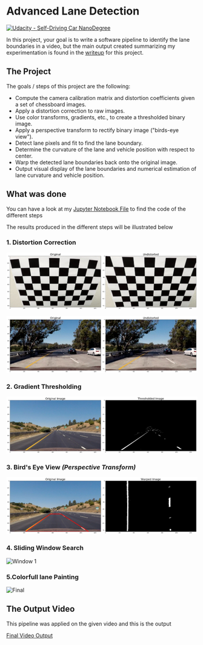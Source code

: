 # Advanced Lane Detection

[![Udacity - Self-Driving Car NanoDegree](https://s3.amazonaws.com/udacity-sdc/github/shield-carnd.svg)](http://www.udacity.com/drive)


In this project, your goal is to write a software pipeline to identify the lane boundaries in a video, but the main output created summarizing my experimentation is found in the [writeup](https://github.com/udacity/CarND-Advanced-Lane-Lines/blob/master/writeup.md) for this project.

The Project
---

The goals / steps of this project are the following:

* Compute the camera calibration matrix and distortion coefficients given a set of chessboard images.
* Apply a distortion correction to raw images.
* Use color transforms, gradients, etc., to create a thresholded binary image.
* Apply a perspective transform to rectify binary image ("birds-eye view").
* Detect lane pixels and fit to find the lane boundary.
* Determine the curvature of the lane and vehicle position with respect to center.
* Warp the detected lane boundaries back onto the original image.
* Output visual display of the lane boundaries and numerical estimation of lane curvature and vehicle position.

[//]: # "Image References:"
[undistort1]: ./output_images/undistort_chess.png "Undistort chess"
[undistort2]: ./output_images/undistort_example.png  "Undistort  image"
[thresh]: ./output_images/binary_threshold.png "Threshold image"
[warp]: ./output_images/warped.png "Threshold image"
[histo]: ./output_images/histogram.png "Histogram image"
[slidewin1]: ./output_images/slide_window.png "Window 1"
[slidewin2]: ./output_images/slide_window2.png "Window 2"
[final]: ./output_images/final.png "Final"
[finalvideo]: ./project_video_output.mp4 "Video Output"

## What was done

You can have a look at my [Jupyter Notebook File](./advanced-lane-finding.ipynb) to find the code of the different steps

The results produced in the different steps will be illustrated below

### 1. Distortion Correction 

![alt][undistort1]

![alt][undistort2]

### 2. Gradient Thresholding

![alt][thresh]

### 3. Bird's Eye View *(Perspective Transform)*

![alt][warp]

### 4. Sliding Window Search

![][slidewin1]

### 5.Colorfull lane Painting

![][final]

## The Output Video

This pipeline was applied on the given video and this is the output

[Final Video Output](./project_video_output.mp4)
